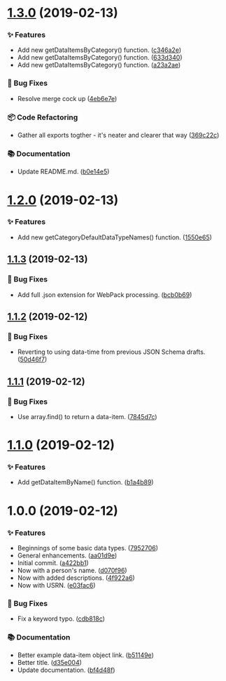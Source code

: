# [1.3.0](https://github.com/wmfs/tymly-data-types/compare/v1.2.0...v1.3.0) (2019-02-13)


### ✨ Features

* Add new getDataItemsByCategory() function. ([c346a2e](https://github.com/wmfs/tymly-data-types/commit/c346a2e))
* Add new getDataItemsByCategory() function. ([633d340](https://github.com/wmfs/tymly-data-types/commit/633d340))
* Add new getDataItemsByCategory() function. ([a23a2ae](https://github.com/wmfs/tymly-data-types/commit/a23a2ae))


### 🐛 Bug Fixes

* Resolve merge cock up ([4eb6e7e](https://github.com/wmfs/tymly-data-types/commit/4eb6e7e))


### 📦 Code Refactoring

* Gather all exports togther - it's neater and clearer that way ([369c22c](https://github.com/wmfs/tymly-data-types/commit/369c22c))


### 📚 Documentation

* Update README.md. ([b0e14e5](https://github.com/wmfs/tymly-data-types/commit/b0e14e5))

# [1.2.0](https://github.com/wmfs/tymly-data-types/compare/v1.1.3...v1.2.0) (2019-02-13)


### ✨ Features

* Add new getCategoryDefaultDataTypeNames() function. ([1550e65](https://github.com/wmfs/tymly-data-types/commit/1550e65))

## [1.1.3](https://github.com/wmfs/tymly-data-types/compare/v1.1.2...v1.1.3) (2019-02-13)


### 🐛 Bug Fixes

* Add full .json extension for WebPack processing. ([bcb0b69](https://github.com/wmfs/tymly-data-types/commit/bcb0b69))

## [1.1.2](https://github.com/wmfs/tymly-data-types/compare/v1.1.1...v1.1.2) (2019-02-12)


### 🐛 Bug Fixes

* Reverting to using data-time from previous JSON Schema drafts. ([50d46f7](https://github.com/wmfs/tymly-data-types/commit/50d46f7))

## [1.1.1](https://github.com/wmfs/tymly-data-types/compare/v1.1.0...v1.1.1) (2019-02-12)


### 🐛 Bug Fixes

* Use array.find() to return a data-item. ([7845d7c](https://github.com/wmfs/tymly-data-types/commit/7845d7c))

# [1.1.0](https://github.com/wmfs/tymly-data-types/compare/v1.0.0...v1.1.0) (2019-02-12)


### ✨ Features

* Add getDataItemByName() function. ([b1a4b89](https://github.com/wmfs/tymly-data-types/commit/b1a4b89))

# 1.0.0 (2019-02-12)


### ✨ Features

* Beginnings of some basic data types. ([7952706](https://github.com/wmfs/tymly-data-types/commit/7952706))
* General enhancements. ([aa01d9e](https://github.com/wmfs/tymly-data-types/commit/aa01d9e))
* Initial commit. ([a422bb1](https://github.com/wmfs/tymly-data-types/commit/a422bb1))
* Now with a person's name. ([d070f96](https://github.com/wmfs/tymly-data-types/commit/d070f96))
* Now with added descriptions. ([4f922a6](https://github.com/wmfs/tymly-data-types/commit/4f922a6))
* Now with USRN. ([e03fac6](https://github.com/wmfs/tymly-data-types/commit/e03fac6))


### 🐛 Bug Fixes

* Fix a keyword typo. ([cdb818c](https://github.com/wmfs/tymly-data-types/commit/cdb818c))


### 📚 Documentation

* Better example data-item object link. ([b51149e](https://github.com/wmfs/tymly-data-types/commit/b51149e))
* Better title. ([d35e004](https://github.com/wmfs/tymly-data-types/commit/d35e004))
* Update documentation. ([bf4d48f](https://github.com/wmfs/tymly-data-types/commit/bf4d48f))
